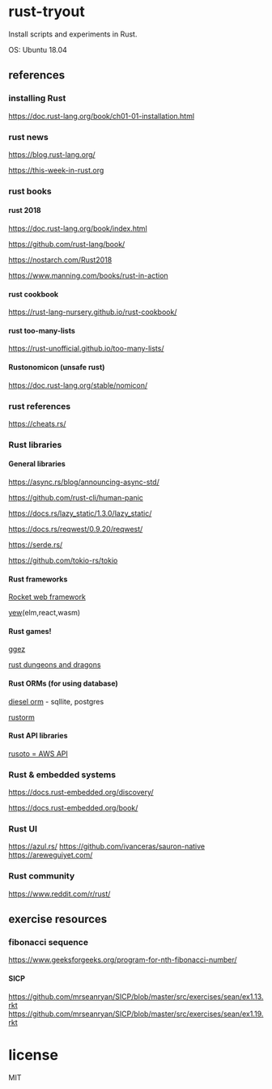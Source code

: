 # rust-tryout

Install scripts and experiments in Rust.

OS: Ubuntu 18.04

## references

### installing Rust

https://doc.rust-lang.org/book/ch01-01-installation.html

### rust news

https://blog.rust-lang.org/

https://this-week-in-rust.org

### rust books

#### rust 2018

https://doc.rust-lang.org/book/index.html

https://github.com/rust-lang/book/

https://nostarch.com/Rust2018

https://www.manning.com/books/rust-in-action

#### rust cookbook

https://rust-lang-nursery.github.io/rust-cookbook/

#### rust too-many-lists

https://rust-unofficial.github.io/too-many-lists/

#### Rustonomicon (unsafe rust) 

https://doc.rust-lang.org/stable/nomicon/

### rust references

https://cheats.rs/

### Rust libraries

#### General libraries

https://async.rs/blog/announcing-async-std/

https://github.com/rust-cli/human-panic

https://docs.rs/lazy_static/1.3.0/lazy_static/

https://docs.rs/reqwest/0.9.20/reqwest/

https://serde.rs/

https://github.com/tokio-rs/tokio

#### Rust frameworks

[Rocket web framework](https://rocket.rs/)

[yew](https://github.com/yewstack/yew)(elm,react,wasm)

#### Rust games! 

[ggez](https://ggez.rs/)

[rust dungeons and dragons](http://bfnightly.bracketproductions.com/rustbook/chapter_0.html)

#### Rust ORMs (for using database)

[diesel orm](http://diesel.rs/) - sqllite, postgres

[rustorm](https://docs.rs/rustorm/0.4.2/rustorm/)

#### Rust API libraries

[rusoto = AWS API](https://github.com/rusoto/rusoto)

### Rust & embedded systems

https://docs.rust-embedded.org/discovery/

https://docs.rust-embedded.org/book/

### Rust UI
https://azul.rs/
https://github.com/ivanceras/sauron-native
https://areweguiyet.com/

### Rust community

https://www.reddit.com/r/rust/

## exercise resources

### fibonacci sequence

https://www.geeksforgeeks.org/program-for-nth-fibonacci-number/

#### SICP

https://github.com/mrseanryan/SICP/blob/master/src/exercises/sean/ex1.13.rkt
https://github.com/mrseanryan/SICP/blob/master/src/exercises/sean/ex1.19.rkt

# license

MIT
